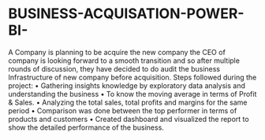 # BUSINESS-ACQUISATION-POWER-BI-
 A Company is planning to be acquire the new company
 the CEO of company is looking forward to a smooth transition and so after multiple rounds of discussion, they have decided to do audit the business Infrastructure of new company before acquisition.
 Steps followed during the project:
 •	Gathering insights knowledge by exploratory data analysis and understanding the business 
•	To know the moving average in terms of Profit & Sales. 
•	Analyzing the total sales, total profits and margins for the same period
•	Comparison was done between the top performer in terms of products and customers
•	Created dashboard and visualized the report to show the detailed performance of the business. 
